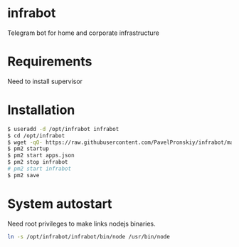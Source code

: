 # infrabot
Telegram bot for home and corporate infrastructure

# Requirements
Need to install supervisor

# Installation
```bash
$ useradd -d /opt/infrabot infrabot
$ cd /opt/infrabot
$ wget -qO- https://raw.githubusercontent.com/PavelPronskiy/infrabot/master/setup.sh?$(date +%s) | bash
$ pm2 startup
$ pm2 start apps.json
$ pm2 stop infrabot
# pm2 start infrabot
$ pm2 save
```

# System autostart
Need root privileges to make links nodejs binaries.
```bash
ln -s /opt/infrabot/infrabot/bin/node /usr/bin/node
```


